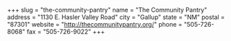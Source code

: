 +++
slug = "the-community-pantry"
name = "The Community Pantry"
address = "1130 E. Hasler Valley Road"
city = "Gallup"
state = "NM"
postal = "87301"
website = "http://thecommunitypantry.org/"
phone = "505-726-8068"
fax = "505-726-9022"
+++
